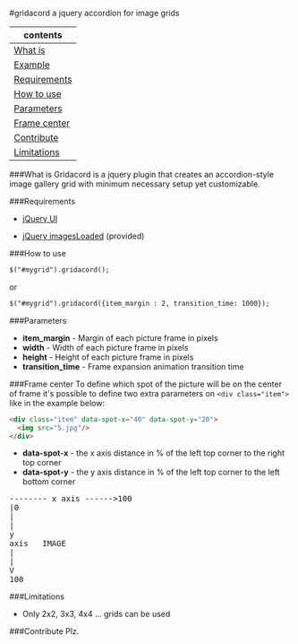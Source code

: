 #gridacord
a jquery accordion for image grids

| contents |
| ------------- |
| [What is](#what-is) |
| <a href="http://tloureiro.github.com/gridacord/example.html" target="_blank">Example</a>|
| [Requirements](#requirements) |
| [How to use](#how-to-use) |
| [Parameters](#parameters) |
| [Frame center](#frame-center) |
| [Contribute](#contribute) |
| [Limitations](#limitations) |
      

###What is
Gridacord is a jquery plugin that creates an accordion-style image gallery grid with minimum necessary setup yet customizable.

###Requirements
- [jQuery UI](http://jqueryui.com/) 

- [jQuery imagesLoaded](http://desandro.github.com/imagesloaded/) (provided)



###How to use
```html 
$("#mygrid").gridacord(); 
```

or

```html 
$("#mygrid").gridacord({item_margin : 2, transition_time: 1000}); 
```

###Parameters
- <b>item_margin</b> - Margin of each picture frame in pixels
- <b>width</b> - Width of each picture frame in pixels
- <b>height</b> - Height of each picture frame in pixels
- <b>transition_time</b> - Frame expansion animation transition time

###Frame center
To define which spot of the picture will be on the center of frame it's possible to define two extra parameters on ```<div class="item"> ``` like in the example below:
```html
<div class="item" data-spot-x="40" data-spot-y="20">
  <img src="5.jpg"/>
</div>
```

- <b>data-spot-x</b> - the x axis distance in % of the left top corner to the right top corner
- <b>data-spot-y</b> - the y axis distance in % of the left top corner to the left bottom corner

<pre>
-------- x axis ------>100
|0
|
|       
y
axis   IMAGE
|
|
V
100
</pre>

###Limitations
- Only 2x2, 3x3, 4x4 ... grids can be used


###Contribute
Plz.

